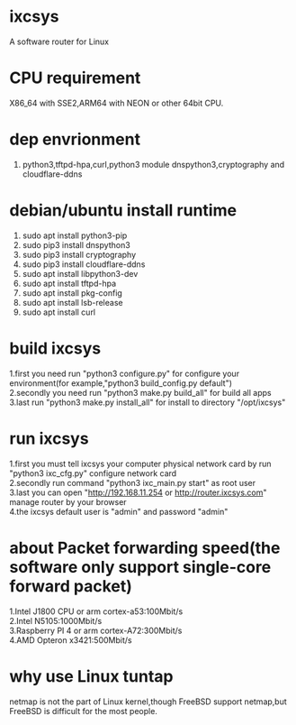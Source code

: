 # ixcsys
A software router for Linux   

# CPU requirement
X86_64 with SSE2,ARM64 with NEON or other 64bit CPU.

# dep envrionment
1. python3,tftpd-hpa,curl,python3 module dnspython3,cryptography and cloudflare-ddns


# debian/ubuntu install runtime
1. sudo apt install python3-pip 
2. sudo pip3 install dnspython3 
3. sudo pip3 install cryptography 
4. sudo pip3 install cloudflare-ddns 
5. sudo apt install libpython3-dev  
6. sudo apt install tftpd-hpa 
7. sudo apt install pkg-config 
8. sudo apt install lsb-release 
9. sudo apt install curl 

# build ixcsys
1.first you need run "python3 configure.py" for configure your environment(for example,"python3 build_config.py default")     
2.secondly you need run "python3 make.py build_all" for build all apps     
3.last run "python3 make.py install_all" for install to directory "/opt/ixcsys"    


# run ixcsys
1.first you must tell ixcsys your computer physical network card by run "python3 ixc_cfg.py" configure network card   
2.secondly run command "python3 ixc_main.py start" as root user   
3.last you can open "http://192.168.11.254 or http://router.ixcsys.com" manage router by your browser  
4.the ixcsys default user is "admin" and password "admin"

# about Packet forwarding speed(the software only support single-core forward packet)
1.Intel J1800 CPU or arm cortex-a53:100Mbit/s  
2.Intel N5105:1000Mbit/s     
3.Raspberry PI 4 or arm cortex-A72:300Mbit/s   
4.AMD Opteron x3421:500Mbit/s   

# why use Linux tuntap
netmap is not the part of Linux kernel,though FreeBSD support netmap,but FreeBSD is difficult for the most people.
